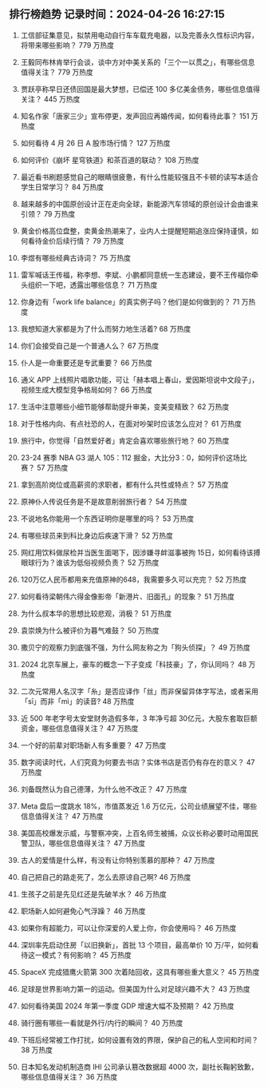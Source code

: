 
## 排行榜趋势 记录时间：2024-04-26 16:27:15
  
  1. 工信部征集意见，拟禁用电动自行车车载充电器，以及完善永久性标识内容，将带来哪些影响？ 779 万热度
    
  2. 王毅同布林肯举行会谈，谈中方对中美关系的「三个一以贯之」，有哪些信息值得关注？ 779 万热度
    
  3. 贾跃亭称早日还债回国是最大梦想，已偿还 100 多亿美金债务，哪些信息值得关注？ 445 万热度
    
  4. 知名作家「唐家三少」宣布停更，发声回应再婚传闻，如何看待此事？ 151 万热度
    
  5. 如何看待 4 月 26 日 A 股市场行情？ 127 万热度
    
  6. 如何评价《崩坏 星穹铁道》和茶百道的联动？ 108 万热度
    
  7. 最近看书刷题感觉自己的眼睛很疲惫，有什么性能较强且不卡顿的读写本适合学生日常学习？ 84 万热度
    
  8. 越来越多的中国原创设计正在走向全球，新能源汽车领域的原创设计会由谁来引领？ 79 万热度
    
  9. 黄金价格高位盘整，卖黄金热潮来了，业内人士提醒短期追涨应保持谨慎，如何看待金价后续行情？ 79 万热度
    
  10. 李煜有哪些经典古诗词？ 75 万热度
    
  11. 雷军喊话王传福，称李想、李斌、小鹏都同意统一生态建设，要不王传福你牵头组织一下吧，透露出哪些信息？ 71 万热度
    
  12. 你身边有「work life balance」的真实例子吗？他们是如何做到的？ 71 万热度
    
  13. 我想知道大家都是为了什么而努力地生活着? 68 万热度
    
  14. 你们会接受自己是一个普通人么？ 67 万热度
    
  15. 仆人是一命重要还是专武重要？ 66 万热度
    
  16. 通义 APP 上线照片唱歌功能，可让「赫本唱上春山，爱因斯坦说中文段子」，视频生成大模型竞争格局如何？ 66 万热度
    
  17. 生活中注意哪些小细节能够帮助提升审美，变美变精致？ 62 万热度
    
  18. 对于性格内向、有点社恐的人，在面对吵架时应该怎么应对？ 61 万热度
    
  19. 旅行中，你觉得「自然爱好者」肯定会喜欢哪些旅行地？ 60 万热度
    
  20. 23-24 赛季 NBA G3 湖人 105：112 掘金，大比分3：0，如何评价这场比赛？ 57 万热度
    
  21. 拿到高阶岗位或高薪资的求职者，都有什么共性或特点？ 57 万热度
    
  22. 原神仆人传说任务是不是故意削弱旅行者？ 54 万热度
    
  23. 不说地名你能用一个东西证明你是哪里的吗？ 53 万热度
    
  24. 有哪些球员来到科比身边后疾速下滑？ 52 万热度
    
  25. 网红用饮料做尿检并当医生面喝下，因涉嫌寻衅滋事被拘 15日，如何看待该搏眼球行为？谁该为低俗视频负责？ 52 万热度
    
  26. 120万亿人民币都用来充值原神的648，我需要多久可以充完？ 52 万热度
    
  27. 如何看待梁朝伟六得金像影帝「新港片、旧面孔」的现象？ 51 万热度
    
  28. 为什么叔本华的思想比较悲观，消极？ 51 万热度
    
  29. 袁崇焕为什么被评价为暮气难鼓？ 50 万热度
    
  30. 撒贝宁的观察力到底强不强，为什么网友称之为「狗头侦探」？ 49 万热度
    
  31. 2024 北京车展上，豪车的概念一下子变成「科技豪」了，你认同吗？ 48 万热度
    
  32. 二次元常用人名汉字「糸」是否应译作「丝」而非保留异体字写法，或者采用「sī」而非「mì」的读音? 48 万热度
    
  33. 近 500 年老字号太安堂财务造假多年，3 年净亏超 30亿元，大股东套取巨额资金，哪些信息值得关注？ 47 万热度
    
  34. 一个好的前辈对职场新人有多重要？ 47 万热度
    
  35. 数字阅读时代，人们究竟为何要去书店？实体书店是否仍有存在的意义？ 47 万热度
    
  36. 刘备既然认为自己德薄，为什么他不改正？ 47 万热度
    
  37. Meta 盘后一度跳水 18%，市值蒸发近 1.6 万亿元，公司业绩展望不佳，哪些信息值得关注？ 47 万热度
    
  38. 美国高校爆发示威，与警察冲突，上百名师生被捕，众议长称必要时动用国民警卫队，哪些信息值得关注？ 47 万热度
    
  39. 古人的爱情是什么样，有没有让你特别羡慕的那种？ 47 万热度
    
  40. 自己把自己的路走死了，怎么去原谅自己啊? 46 万热度
    
  41. 生孩子之前是先见红还是先破羊水？ 46 万热度
    
  42. 职场新人如何避免心气浮躁？ 46 万热度
    
  43. 如果你有超能力，可以让你深爱的人爱上你，你会使用吗？ 46 万热度
    
  44. 深圳率先启动住房「以旧换新」，首批 13 个项目，最高单价 10 万/平，如何看待这一模式？有何影响？ 45 万热度
    
  45. SpaceX 完成猎鹰火箭第 300 次着陆回收，这具有哪些重大意义？ 45 万热度
    
  46. 足球是世界影响力第一的运动。但美国为什么对足球兴趣不大？ 43 万热度
    
  47. 如何看待美国 2024 年第一季度 GDP 增速大幅不及预期？ 42 万热度
    
  48. 骑行圈有哪些一看就是外行/内行的瞬间？ 40 万热度
    
  49. 下班后经常被工作打扰，如何设置有效的界限，保护自己的私人空间和时间？ 38 万热度
    
  50. 日本知名发动机制造商 IHI 公司承认篡改数据超 4000 次，副社长鞠躬致歉，哪些信息值得关注？ 36 万热度
    